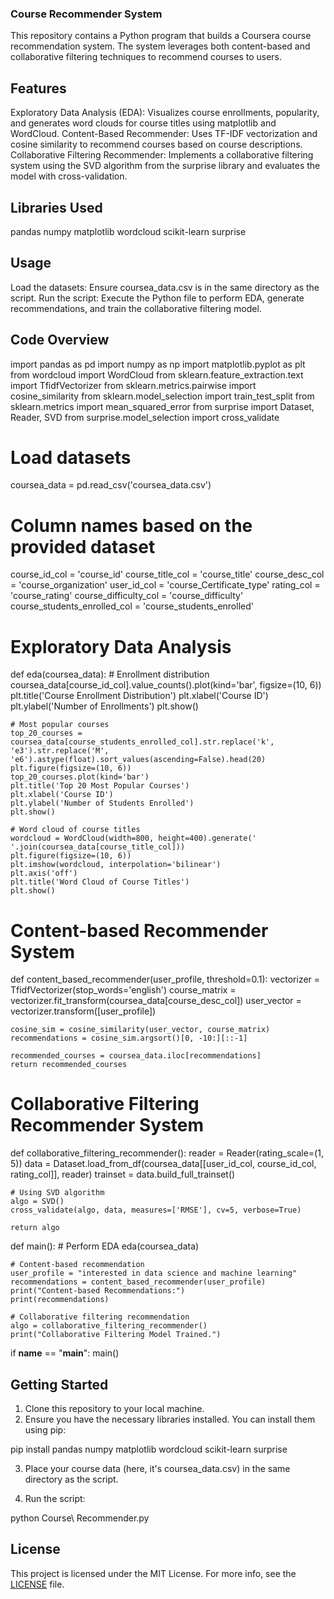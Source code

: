 ### Course Recommender System
This repository contains a Python program that builds a Coursera course recommendation system. The system leverages both content-based and collaborative filtering techniques to recommend courses to users.

## Features
Exploratory Data Analysis (EDA): Visualizes course enrollments, popularity, and generates word clouds for course titles using matplotlib and WordCloud.
Content-Based Recommender: Uses TF-IDF vectorization and cosine similarity to recommend courses based on course descriptions.
Collaborative Filtering Recommender: Implements a collaborative filtering system using the SVD algorithm from the surprise library and evaluates the model with cross-validation.

## Libraries Used
pandas
numpy
matplotlib
wordcloud
scikit-learn
surprise

## Usage
Load the datasets: Ensure coursea_data.csv is in the same directory as the script.
Run the script: Execute the Python file to perform EDA, generate recommendations, and train the collaborative filtering model.

## Code Overview

import pandas as pd
import numpy as np
import matplotlib.pyplot as plt
from wordcloud import WordCloud
from sklearn.feature_extraction.text import TfidfVectorizer
from sklearn.metrics.pairwise import cosine_similarity
from sklearn.model_selection import train_test_split
from sklearn.metrics import mean_squared_error
from surprise import Dataset, Reader, SVD
from surprise.model_selection import cross_validate

# Load datasets
coursea_data = pd.read_csv('coursea_data.csv')

# Column names based on the provided dataset
course_id_col = 'course_id'
course_title_col = 'course_title'
course_desc_col = 'course_organization'
user_id_col = 'course_Certificate_type'
rating_col = 'course_rating'
course_difficulty_col = 'course_difficulty'
course_students_enrolled_col = 'course_students_enrolled'

# Exploratory Data Analysis
def eda(coursea_data):
    # Enrollment distribution
    coursea_data[course_id_col].value_counts().plot(kind='bar', figsize=(10, 6))
    plt.title('Course Enrollment Distribution')
    plt.xlabel('Course ID')
    plt.ylabel('Number of Enrollments')
    plt.show()

    # Most popular courses
    top_20_courses = coursea_data[course_students_enrolled_col].str.replace('k', 'e3').str.replace('M', 'e6').astype(float).sort_values(ascending=False).head(20)
    plt.figure(figsize=(10, 6))
    top_20_courses.plot(kind='bar')
    plt.title('Top 20 Most Popular Courses')
    plt.xlabel('Course ID')
    plt.ylabel('Number of Students Enrolled')
    plt.show()

    # Word cloud of course titles
    wordcloud = WordCloud(width=800, height=400).generate(' '.join(coursea_data[course_title_col]))
    plt.figure(figsize=(10, 6))
    plt.imshow(wordcloud, interpolation='bilinear')
    plt.axis('off')
    plt.title('Word Cloud of Course Titles')
    plt.show()

# Content-based Recommender System
def content_based_recommender(user_profile, threshold=0.1):
    vectorizer = TfidfVectorizer(stop_words='english')
    course_matrix = vectorizer.fit_transform(coursea_data[course_desc_col])
    user_vector = vectorizer.transform([user_profile])
    
    cosine_sim = cosine_similarity(user_vector, course_matrix)
    recommendations = cosine_sim.argsort()[0, -10:][::-1]
    
    recommended_courses = coursea_data.iloc[recommendations]
    return recommended_courses

# Collaborative Filtering Recommender System
def collaborative_filtering_recommender():
    reader = Reader(rating_scale=(1, 5))
    data = Dataset.load_from_df(coursea_data[[user_id_col, course_id_col, rating_col]], reader)
    trainset = data.build_full_trainset()
    
    # Using SVD algorithm
    algo = SVD()
    cross_validate(algo, data, measures=['RMSE'], cv=5, verbose=True)
    
    return algo

def main():
    # Perform EDA
    eda(coursea_data)

    # Content-based recommendation
    user_profile = "interested in data science and machine learning"
    recommendations = content_based_recommender(user_profile)
    print("Content-based Recommendations:")
    print(recommendations)

    # Collaborative filtering recommendation
    algo = collaborative_filtering_recommender()
    print("Collaborative Filtering Model Trained.")

if __name__ == "__main__":
    main()
    
## Getting Started
1. Clone this repository to your local machine.
2. Ensure you have the necessary libraries installed. You can install them using pip:

pip install pandas numpy matplotlib wordcloud scikit-learn surprise

3. Place your course data (here, it's coursea_data.csv) in the same directory as the script.

4. Run the script:

python Course\ Recommender.py

## License
This project is licensed under the MIT License. For more info, see the [LICENSE](https://github.com/JaCar-868/Disease-Progression/blob/main/LICENSE) file.
